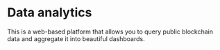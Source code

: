 # Data analytics

This is a web-based platform that allows you to query public blockchain data and aggregate it into beautiful dashboards.
